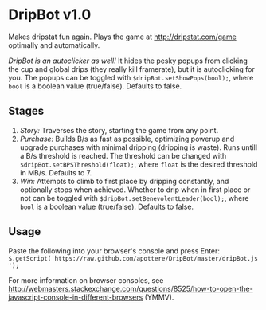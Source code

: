 DripBot v1.0
=======

Makes dripstat fun again.  Plays the game at <http://dripstat.com/game> optimally and automatically.

*DripBot is an autoclicker as well!*  It hides the pesky popups from clicking the cup and global drips (they really kill framerate), but it is autoclicking for you.  The popups can be toggled with `$dripBot.setShowPops(bool);`, where `bool` is a boolean value (true/false).  Defaults to false.

Stages
------

1. *Story:* Traverses the story, starting the game from any point.
2. *Purchase:* Builds B/s as fast as possible, optimizing powerup and upgrade purchases with minimal dripping (dripping is waste).  Runs untill a B/s threshold is reached.  The threshold can be changed with `$dripBot.setBPSThreshold(float);`, where `float` is the desired threshold in MB/s.  Defaults to 7.
3. *Win:* Attempts to climb to first place by dripping constantly, and optionally stops when achieved.  Whether to drip when in first place or not can be toggled with `$dripBot.setBenevolentLeader(bool);`, where `bool` is a boolean value (true/false).  Defaults to false.


Usage
-----
Paste the following into your browser's console and press Enter: `$.getScript('https://raw.github.com/apottere/DripBot/master/dripBot.js');`

For more information on browser consoles, see <http://webmasters.stackexchange.com/questions/8525/how-to-open-the-javascript-console-in-different-browsers> (YMMV).


